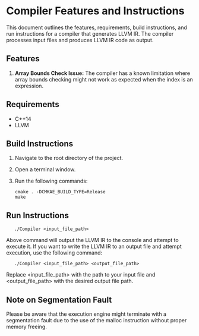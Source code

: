 # Compiler Features and Instructions

This document outlines the features, requirements, build instructions, and run instructions for a compiler that generates LLVM IR. The compiler processes input files and produces LLVM IR code as output.

## Features

1. **Array Bounds Check Issue:** The compiler has a known limitation where array bounds checking might not work as expected when the index is an expression.

## Requirements

- C++14
- LLVM

## Build Instructions

1. Navigate to the root directory of the project.
2. Open a terminal window.
3. Run the following commands:

       cmake . -DCMKAE_BUILD_TYPE=Release
       make

## Run Instructions

       ./Compiler <input_file_path>

  Above command will output the LLVM IR to the console and attempt to execute it. If you want to write the LLVM IR to an output file and attempt execution, use the following command:
  
       ./Compiler <input_file_path> <output_file_path>

  Replace <input_file_path> with the path to your input file and <output_file_path> with the desired output file path.

## Note on Segmentation Fault

Please be aware that the execution engine might terminate with a segmentation fault due to the use of the malloc instruction without proper memory freeing.
